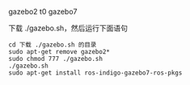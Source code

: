 gazebo2 t0 gazebo7

下载 ./gazebo.sh，然后运行下面语句

    cd 下载 ./gazebo.sh 的目录
    sudo apt-get remove gazebo2*
    sudo chmod 777 ./gazebo.sh
    ./gazebo.sh
    sudo apt-get install ros-indigo-gazebo7-ros-pkgs


